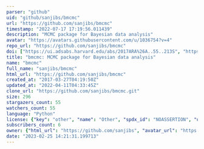 ```yaml
---
parser: "github"
uid: "github/sanjibs/bmcmc"
url: "https://github.com/sanjibs/bmcmc"
timestamp: "2022-07-17 17:19:56.011439"
description: "MCMC package for Bayesian data analysis"
avatar: "https://avatars.githubusercontent.com/u/1036754?v=4"
repo_url: "https://github.com/sanjibs/bmcmc"
doi: ["https://ui.adsabs.harvard.edu/abs/2017ARA%26A..55..213S", "https://ui.adsabs.harvard.edu/abs/2017ascl.soft09009S/abstract"]
title: "bmcmc: MCMC package for Bayesian data analysis"
name: "bmcmc"
full_name: "sanjibs/bmcmc"
html_url: "https://github.com/sanjibs/bmcmc"
created_at: "2017-03-27T04:19:50Z"
updated_at: "2022-04-11T04:33:45Z"
clone_url: "https://github.com/sanjibs/bmcmc.git"
size: 296
stargazers_count: 55
watchers_count: 55
language: "Python"
license: {"key": "other", "name": "Other", "spdx_id": "NOASSERTION", "url": null, "node_id": "MDc6TGljZW5zZTA="}
subscribers_count: 6
owner: {"html_url": "https://github.com/sanjibs", "avatar_url": "https://avatars.githubusercontent.com/u/1036754?v=4", "login": "sanjibs", "type": "User"}
date: "2023-02-25 14:21:31.199713"
---
```

